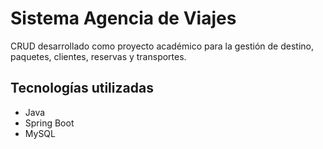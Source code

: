 # Sistema Agencia de Viajes

CRUD desarrollado como proyecto académico para la gestión de destino, paquetes, clientes, reservas y transportes.

## Tecnologías utilizadas
- Java
- Spring Boot
- MySQL

